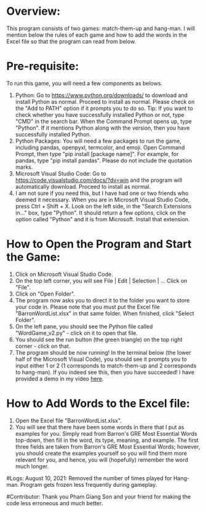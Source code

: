 # Overview:
This program consists of two games: match-them-up and hang-man. I will mention below the rules of each game and how to add the words in the Excel file so that the program can read from below.

# Pre-requisite:
To run this game, you will need a few components as belows.
1. Python: Go to https://www.python.org/downloads/ to download and install Python as normal. Proceed to install as normal. Please check on the "Add to PATH" option if it prompts you to do so. Tip: If you want to check whether you have successfully installed Python or not, type "CMD" in the search bar. When the Command Prompt opens up, type "Python". If it mentions Python along with the version, then you have successfully installed Python.
2. Python Packages: You will need a few packages to run the game, including pandas, openpyxl, termcolor, and emoji. Open Command Prompt, then type "pip install [package name]". For example, for pandas, type "pip install pandas". Please do not include the quotation marks.
3. Microsoft Visual Studio Code: Go to https://code.visualstudio.com/docs/?dv=win and the program will automatically download. Proceed to install as normal.
4. I am not sure if you need this, but I have had one or two friends who deemed it necessary. When you are in Microsoft Visual Studio Code, press Ctrl + Shift + X. Look on the left side, in the "Search Extensions in..." box, type "Python". It should return a few options, click on the option called "Python" and it is from Microsoft. Install that extension.

# How to Open the Program and Start the Game:
1. Click on Microsoft Visual Studio Code.
2. On the top left corner, you will see File | Edit | Selection | ... Click on "File".
3. Click on "Open Folder".
4. The program now asks you to direct it to the folder you want to store your code in. Please note that you must put the Excel file "BarronWordList.xlsx" in that same folder. When finished, click "Select Folder".
5. On the left pane, you should see the Python file called "WordGame_v2.py" - click on it to open that file.
6. You should see the run button (the green triangle) on the top right corner - click on that.
7. The program should be now running! In the terminal below (the lower half of the Microsoft Visual Code), you should see it prompts you to input either 1 or 2 (1 corresponds to match-them-up and 2 corresponds to hang-man). If you indeed see this, then you have succeeded! I have provided a demo in my video [here](https://www.youtube.com/watch?v=CrS0TyLsRDA&t=1s).

# How to Add Words to the Excel file:
1. Open the Excel file "BarronWordList.xlsx".
2. You will see that there have been some words in there that I put as examples for you. Simply read from Barron's GRE Most Essential Words top-down, then fill in the word, its type, meaning, and example. The first three fields are taken from Barron's GRE Most Essential Words; however, you should create the examples yourself so you will find them more relevant for you, and hence, you will (hopefully) remember the word much longer.

#Logs:
August 10, 2021: Removed the number of times played for Hang-man. Program gets frozen less frequently during gameplay.

#Contributor:
Thank you Pham Giang Son and your friend for making the code less erroneous and much better.

